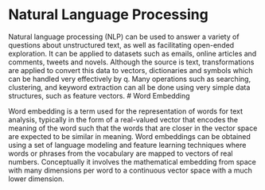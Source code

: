 Natural Language Processing
===========================

Natural language processing (NLP) can be used to answer a variety of
questions about unstructured text, as well as facilitating open-ended
exploration. It can be applied to datasets such as emails, online
articles and comments, tweets and novels. Although the source is text,
transformations are applied to convert this data to vectors,
dictionaries and symbols which can be handled very effectively by q.
Many operations such as searching, clustering, and keyword extraction
can all be done using very simple data structures, such as feature
vectors. \# Word Embedding

Word embedding is a term used for the representation of words for text
analysis, typically in the form of a real-valued vector that encodes the
meaning of the word such that the words that are closer in the vector
space are expected to be similar in meaning. Word embeddings can be
obtained using a set of language modeling and feature learning
techniques where words or phrases from the vocabulary are mapped to
vectors of real numbers. Conceptually it involves the mathematical
embedding from space with many dimensions per word to a continuous
vector space with a much lower dimension.
